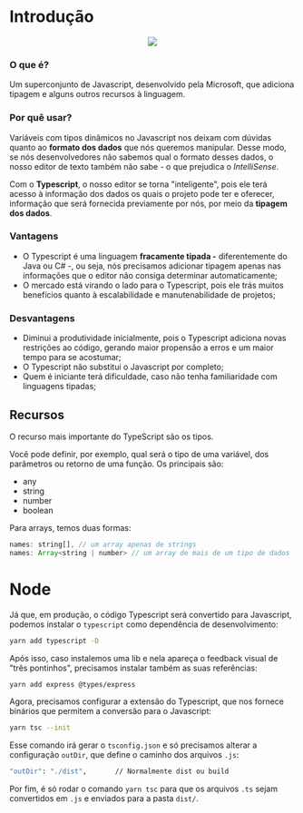# Introdução
<p align="center">
  <img src="https://miro.medium.com/max/600/1*wbQ_-M2VBcP7VRvV7igNbA.png">
</p>

### O que é?

Um superconjunto de Javascript, desenvolvido pela Microsoft, que adiciona tipagem e alguns outros recursos à linguagem.

### Por quê usar?

Variáveis com tipos dinâmicos no Javascript nos deixam com dúvidas quanto ao **formato dos dados** que nós queremos manipular. Desse modo, se nós desenvolvedores não sabemos qual o formato desses dados, o nosso editor de texto também não sabe - o que prejudica o *IntelliSense*.

Com o **Typescript**, o nosso editor se torna "inteligente", pois ele terá acesso à informação dos dados os quais o projeto pode ter e oferecer, informação que será fornecida previamente por nós, por meio da **tipagem dos dados**.

### Vantagens

- O Typescript é uma linguagem **fracamente tipada -** diferentemente do Java ou C# -, ou seja, nós precisamos adicionar tipagem apenas nas informações que o editor não consiga determinar automaticamente;
- O mercado está virando o lado para o Typescript, pois ele trás muitos benefícios quanto à escalabilidade e manutenabilidade de projetos;

### Desvantagens

- Diminui a produtividade inicialmente, pois o Typescript adiciona novas restrições ao código, gerando maior propensão a erros e um maior tempo para se acostumar;
- O Typescript não substitui o Javascript por completo;
- Quem é iniciante terá dificuldade, caso não tenha familiaridade com linguagens tipadas;

## Recursos
O recurso mais importante do TypeScript são os tipos. 

Você pode definir, por exemplo, qual será o tipo de uma variável, dos parâmetros ou retorno de uma função. Os principais são:

- any
- string
- number
- boolean

Para arrays, temos duas formas:
```javascript
names: string[], // um array apenas de strings
names: Array<string | number> // um array de mais de um tipo de dados
```

# Node

Já que, em produção, o código Typescript será convertido para Javascript, podemos instalar o `typescript` como dependência de desenvolvimento:

```bash
yarn add typescript -D
```

Após isso, caso instalemos uma lib e nela apareça o feedback visual de "três pontinhos", precisamos instalar também as suas referências:

```bash
yarn add express @types/express
```

Agora, precisamos configurar a extensão do Typescript, que nos fornece binários que permitem a conversão para o Javascript:

```bash
yarn tsc --init
```

Esse comando irá gerar o `tsconfig.json` e só precisamos alterar a configuração `outDir`, que define o caminho dos arquivos `.js`:

```bash
"outDir": "./dist",       // Normalmente dist ou build
```

Por fim, é só rodar o comando `yarn tsc` para que os arquivos `.ts` sejam convertidos em `.js` e enviados para a pasta `dist/`.
